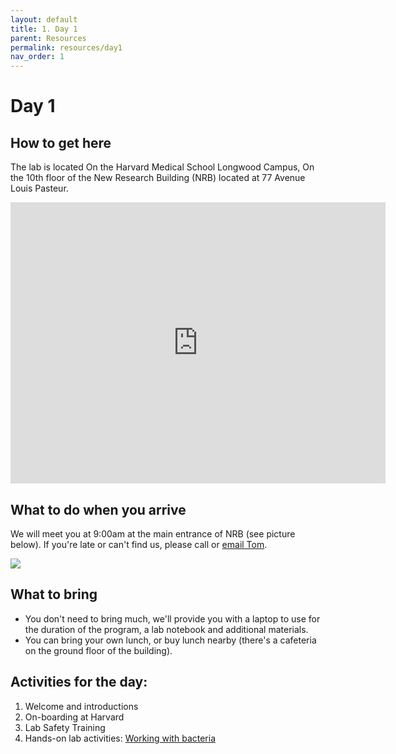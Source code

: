 ```yaml
---
layout: default
title: 1. Day 1
parent: Resources
permalink: resources/day1
nav_order: 1
---
```


# Day 1

## How to get here

The lab is located On the Harvard Medical School Longwood Campus, On the 10th floor of the New Research Building (NRB) located at 77 Avenue Louis Pasteur.

<iframe src="https://www.google.com/maps/embed?pb=!1m18!1m12!1m3!1d2949.1889876712526!2d-71.10538858381881!3d42.33849394445455!2m3!1f0!2f0!3f0!3m2!1i1024!2i768!4f13.1!3m3!1m2!1s0x0%3A0xc006b67571cc779f!2sNew%20Research%20Building!5e0!3m2!1sen!2sus!4v1650921862268!5m2!1sen!2sus" width="600" height="450" style="border:0;" allowfullscreen="" loading="lazy" referrerpolicy="no-referrer-when-downgrade"></iframe>

## What to do when you arrive
We will meet you at 9:00am at the main entrance of NRB (see picture below). If you're late or can't find us, please call or [email Tom](../about/).

![](../../assets/images/nrb.jpg)

## What to bring
- You don't need to bring much, we'll provide you with a laptop to use for the duration of the program, a lab notebook and additional materials.
- You can bring your own lunch, or buy lunch nearby (there's a cafeteria on the ground floor of the building).

## Activities for the day:
1. Welcome and introductions
2. On-boarding at Harvard
2. Lab Safety Training
3. Hands-on lab activities: [Working with bacteria](./02_workingbacteria.html)